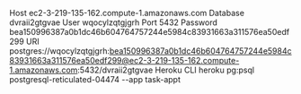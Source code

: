 Host
    ec2-3-219-135-162.compute-1.amazonaws.com
Database
    dvraii2gtgvae
User
    wqocylzqtgjgrh
Port
    5432
Password
    bea150996387a0b1dc46b604764757244e5984c83931663a311576ea50edf299
URI
    postgres://wqocylzqtgjgrh:bea150996387a0b1dc46b604764757244e5984c83931663a311576ea50edf299@ec2-3-219-135-162.compute-1.amazonaws.com:5432/dvraii2gtgvae
Heroku CLI
    heroku pg:psql postgresql-reticulated-04474 --app task-appt